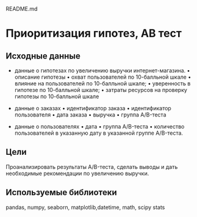 README.md
# Приоритизация гипотез,  АB тест
## Исходные данные
-  данные о гипотезах по увеличению выручки интернет-магазина.
•	описание гипотезы
•	охват пользователей по 10-балльной шкале
•	влияние на пользователей по 10-балльной шкале;
•	уверенность в гипотезе по 10-балльной шкале;
•	затраты ресурсов на проверку гипотезы по 10-балльной шкале
- данные о заказах
•	идентификатор заказа
•	идентификатор пользователя
•	дата заказа
•	выручка
•	группа A/B-теста

- данные о пользователях
•	дата
•	группа A/B-теста
•	количество пользователей в указанную дату в указанной группе A/B-теста.

## Цели
Проанализировать результаты A/B-теста, сделать выводы и дать необходимые рекомендации по увеличению выручки.
## Используемые библиотеки
pandas, numpy, seaborn, matplotlib,datetime, math, scipy stats
